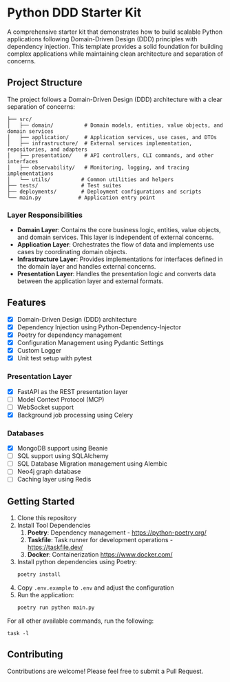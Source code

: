 # Python DDD Starter Kit

A comprehensive starter kit that demonstrates how to build scalable Python applications following Domain-Driven Design (DDD) principles with dependency injection. This template provides a solid foundation for building complex applications while maintaining clean architecture and separation of concerns.

## Project Structure

The project follows a Domain-Driven Design (DDD) architecture with a clear separation of concerns:

```
├── src/
│   ├── domain/          # Domain models, entities, value objects, and domain services
│   ├── application/     # Application services, use cases, and DTOs
│   ├── infrastructure/  # External services implementation, repositories, and adapters
│   ├── presentation/    # API controllers, CLI commands, and other interfaces
│   ├── observability/   # Monitoring, logging, and tracing implementations
│   └── utils/          # Common utilities and helpers
├── tests/              # Test suites
├── deployments/        # Deployment configurations and scripts
└── main.py            # Application entry point
```

### Layer Responsibilities

- **Domain Layer**: Contains the core business logic, entities, value objects, and domain services. This layer is independent of external concerns.
- **Application Layer**: Orchestrates the flow of data and implements use cases by coordinating domain objects.
- **Infrastructure Layer**: Provides implementations for interfaces defined in the domain layer and handles external concerns.
- **Presentation Layer**: Handles the presentation logic and converts data between the application layer and external formats.

## Features

- [x] Domain-Driven Design (DDD) architecture
- [x] Dependency Injection using Python-Dependency-Injector
- [x] Poetry for dependency management
- [x] Configuration Management using Pydantic Settings
- [x] Custom Logger
- [x] Unit test setup with pytest

### Presentation Layer

- [x] FastAPI as the REST presentation layer
- [ ] Model Context Protocol (MCP)
- [ ] WebSocket support
- [x] Background job processing using Celery

### Databases

- [x] MongoDB support using Beanie
- [ ] SQL support using SQLAlchemy
- [ ] SQL Database Migration management using Alembic
- [ ] Neo4j graph database
- [ ] Caching layer using Redis

## Getting Started

1. Clone this repository
2. Install Tool Dependencies
   1. **Poetry**: Dependency management - https://python-poetry.org/
   1. **Taskfile**: Task runner for development operations - https://taskfile.dev/
   2. **Docker**: Containerization https://www.docker.com/
2. Install python dependencies using Poetry:
   ```bash
   poetry install
   ```
3. Copy `.env.example` to `.env` and adjust the configuration
4. Run the application:
   ```bash
   poetry run python main.py
   ```

For all other available commands, run the following:
```shell
task -l
```

## Contributing

Contributions are welcome! Please feel free to submit a Pull Request.
